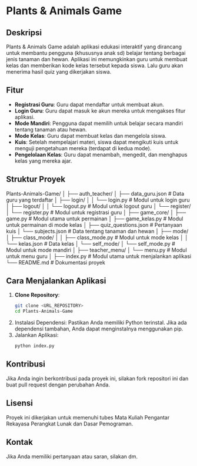 # Plants & Animals Game

## Deskripsi
Plants & Animals Game adalah aplikasi edukasi interaktif yang dirancang untuk membantu pengguna (khususnya anak sd) belajar tentang berbagai jenis tanaman dan hewan. Aplikasi ini memungkinkan guru untuk membuat kelas dan memberikan kode kelas tersebut kepada siswa. Lalu guru akan menerima hasil quiz yang dikerjakan siswa.

## Fitur
- **Registrasi Guru**: Guru dapat mendaftar untuk membuat akun.
- **Login Guru**: Guru dapat masuk ke akun mereka untuk mengakses fitur aplikasi.
- **Mode Mandiri**: Pengguna dapat memilih untuk belajar secara mandiri tentang tanaman atau hewan.
- **Mode Kelas**: Guru dapat membuat kelas dan mengelola siswa.
- **Kuis**: Setelah mempelajari materi, siswa dapat mengikuti kuis untuk menguji pengetahuan mereka (terdapat di kedua mode).
- **Pengelolaan Kelas**: Guru dapat menambah, mengedit, dan menghapus kelas yang mereka ajar.

## Struktur Proyek
Plants-Animals-Game/
│
├── auth_teacher/
│   ├── data_guru.json       # Data guru yang terdaftar
│   ├── login/
│   │   └── login.py         # Modul untuk login guru
│   ├── logout/
│   │   └── logout.py        # Modul untuk logout guru
│   └── register/
│       └── register.py      # Modul untuk registrasi guru
│
├── game_core/
│   ├── game.py              # Modul utama untuk permainan
│   ├── game_kelas.py        # Modul untuk permainan di mode kelas
│   ├── quiz_questions.json   # Pertanyaan kuis
│   └── subjects.json         # Data tentang tanaman dan hewan
│
├── mode/
│   ├── class_mode/
│   │   ├── class_mode.py     # Modul untuk mode kelas
│   │   └── kelas.json        # Data kelas
│   └── self_mode/
│       └── self_mode.py      # Modul untuk mode mandiri
│
├── teacher_menu/
│   └── menu.py               # Modul untuk menu guru
│
├── index.py                  # Modul utama untuk menjalankan aplikasi
└── README.md                 # Dokumentasi proyek

## Cara Menjalankan Aplikasi
1. **Clone Repository**:
   ```bash
   git clone <URL_REPOSITORY>
   cd Plants-Animals-Game
2. Instalasi Dependensi: Pastikan Anda memiliki Python terinstal. Jika ada dependensi tambahan, Anda dapat menginstalnya menggunakan pip.
3. Jalankan Aplikasi:
   ```bash
   python index.py

## Kontribusi
Jika Anda ingin berkontribusi pada proyek ini, silakan fork repositori ini dan buat pull request dengan perubahan Anda.

## Lisensi
Proyek ini dikerjakan untuk memenuhi tubes Mata Kuliah Pengantar Rekayasa Perangkat Lunak dan Dasar Pemograman.

## Kontak
Jika Anda memiliki pertanyaan atau saran, silakan dm.
